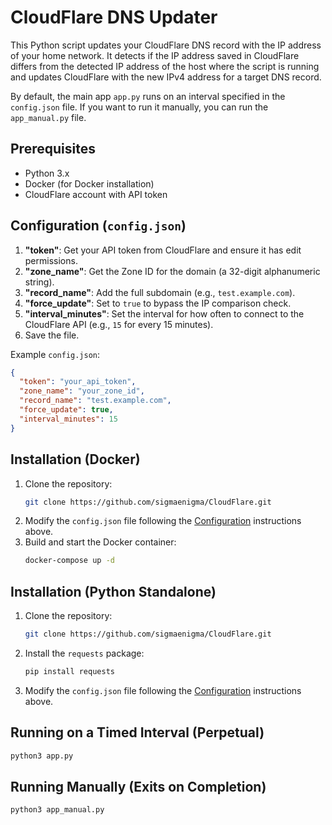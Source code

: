 # CloudFlare DNS Updater

This Python script updates your CloudFlare DNS record with the IP address of your home network. It detects if the IP address saved in CloudFlare differs from the detected IP address of the host where the script is running and updates CloudFlare with the new IPv4 address for a target DNS record.

By default, the main app `app.py` runs on an interval specified in the `config.json` file. If you want to run it manually, you can run the `app_manual.py` file.

## Prerequisites
- Python 3.x
- Docker (for Docker installation)
- CloudFlare account with API token

## Configuration (`config.json`)
1. **"token"**: Get your API token from CloudFlare and ensure it has edit permissions.
2. **"zone_name"**: Get the Zone ID for the domain (a 32-digit alphanumeric string).
3. **"record_name"**: Add the full subdomain (e.g., `test.example.com`).
4. **"force_update"**: Set to `true` to bypass the IP comparison check.
5. **"interval_minutes"**: Set the interval for how often to connect to the CloudFlare API (e.g., `15` for every 15 minutes).
6. Save the file.

Example `config.json`:
```json
{
  "token": "your_api_token",
  "zone_name": "your_zone_id",
  "record_name": "test.example.com",
  "force_update": true,
  "interval_minutes": 15
}
```

## Installation (Docker)
1. Clone the repository:
    ```bash
    git clone https://github.com/sigmaenigma/CloudFlare.git
    ```
2. Modify the `config.json` file following the [Configuration](#configuration-configjson) instructions above.
3. Build and start the Docker container:
    ```bash
    docker-compose up -d
    ```

## Installation (Python Standalone)
1. Clone the repository:
    ```bash
    git clone https://github.com/sigmaenigma/CloudFlare.git
    ```
2. Install the `requests` package:
    ```bash
    pip install requests
    ```
3. Modify the `config.json` file following the [Configuration](#configuration-configjson) instructions above.

## Running on a Timed Interval (Perpetual)
```bash
python3 app.py
```

## Running Manually (Exits on Completion)
```bash
python3 app_manual.py
```
